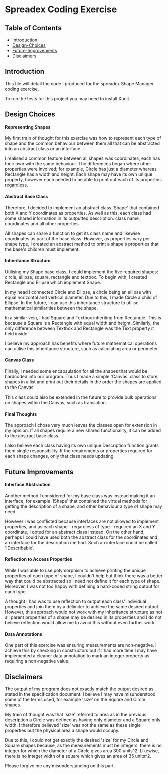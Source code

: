 # Spreadex Coding Exercise
## Table of Contents
- [Introduction](#Introduction)
- [Design-Choices](#Design-Choices)
- [Future-Improvements](#Future-Improvements)
- [Disclaimers](#Disclaimers)

## Introduction
This file will detail the code I produced for the spreadex Shape Manager coding exercise.

To run the tests for this project you may need to install Xunit.

## Design Choices
#### Representing Shapes
My first train of thought for this exercise was how to represent each type of shape and the common behaviour between them all that can be abstracted into an abstract class or an interface.

I realised a common feature between all shapes was coordinates, each has their own with the same behaviour. The differences began where other properties were involved; for example, Circle has just a diameter whereas Rectangle has a width and height. Each shape may have its own unique property, however each needed to be able to print out each of its properties regardless.

#### Abstract Base Class
Therefore, I decided to implement an abstract class 'Shape' that contained both X and Y coordinates as properties. As well as this, each class had some shared information in its outputted description: class name, coordinates and all other properties.

All shapes can share a function to get its class name and likewise coordinates as part of the base class. However, as properties vary per shape type, I created an abstract method to print a shape's properties that the base's children must implement.

#### Inheritance Structure
Utilising my Shape base class, I could implement the five required shapes: circle, ellipse, square, rectangle and textbox. To begin with, I created Rectangle and Ellipse which implement Shape. 

In my head I connected Circle and Ellipse, a circle being an ellipse with equal horizontal and vertical diameter. Due to this, I made Circle a child of Ellipse. In the future, I can use this inheritance structure to utilise mathematical similarities between the shape.

In a similar vein, I had Square and Textbox inheriting from Rectangle. This is because a Square is a Rectangle with equal width and height. Similarly, the only difference between Textbox and Rectangle was the Text property it held inside.

I believe my approach has benefits where future mathematical operations can utilise this inheritance structure, such as calculating area or perimeter.

#### Canvas Class
Finally, I needed some encapsulation for all the shapes that would be hardcoded into our program. Thus I made a simple 'Canvas' class to store shapes in a list and print out their details in the order the shapes are applied to the Canvas.

This class could also be extended in the future to provide bulk operations on shapes within the Canvas, such as translation.

#### Final Thoughts
The approach I chose very much leaves the classes open for extension in my opinion. If all shapes require a new shared functionality, it can be added to the abstract base class.

I also believe each class having its own unique Description function grants them single responsibility. If the requirements or properties required for each shape changes, only that class needs updating.

## Future Improvements
#### Interface Abstraction
Another method I considered for my base class was instead making it an interface, for example 'IShape' that contained the virtual methods for getting the description of a shape, and other behaviour a type of shape may need.

However I was conflicted because interfaces are not allowed to implement properties, and as each shape - regardless of type - required an X and Y coordinate, I opted for an abstract class instead. On the other hand, perhaps I could have used both the abstract class for the coordinates and an interface for the description method. Such an interface could be called 'IDescribable'.

#### Reflection to Access Properties
While I was able to use polymorphism to achieve printing the unique properties of each type of shape, I couldn't help but think there was a better way that could be abstracted so I need not define it for each type of shape. Moreover, I was not too happy with defining a hard-coded string output for each type.

A thought I had was to use reflection to output each class' individual properties and join them by a delimiter to achieve the same desired output. However, this approach would not work with my inheritance structure as not all parent properties of a shape may be desired in its properties and I do not believe reflection would allow me to avoid this without even further work.

#### Data Annotations
One part of this exercise was ensuring measurements are non-negative. I achieve this by checking in constructors but if I had more time I may have implemented a cleaner data annotation to mark an integer property as requiring a non-negative value.

## Disclaimers
The output of my program does not exactly match the output desired as stated in the specification document. I believe I may have misunderstood some of the terms used, for example 'size' on the Square and Circle shapes. 

My train of thought was that 'size' referred to area as in the previous description a Circle was defined as having only diameter and a Square only width. I therefore believed 'size' was not the same as these single properties but the physical area a shape would occupy.

Due to this, I could not get exactly the desired 'size' for my Circle and Square shapes because, as the measurements must be integers, there is no integer for which the diameter of a Circle gives area 300 units^2. Likewise, there is no integer width of a square which gives an area of 35 units^2.

Please forgive me any misunderstanding on this part.